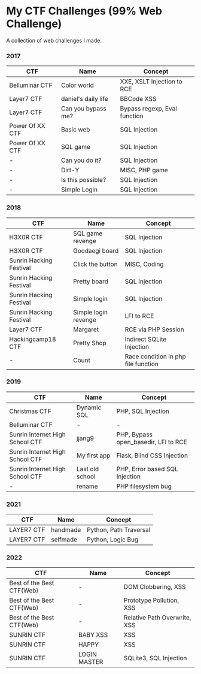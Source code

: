 # My CTF Challenges (99% Web Challenge)
A collection of web challenges I made.

### 2017

|CTF|Name|Concept|
|---|---|---|
| Belluminar CTF | Color world | XXE, XSLT Injection to RCE |
| Layer7 CTF | daniel's daily life | BBCode XSS |
| Layer7 CTF | Can you bypass me? | Bypass regexp, Eval function |
| Power Of XX CTF | Basic web | SQL Injection |
| Power Of XX CTF | SQL game | SQL Injection |
| - | Can you do it? | SQL Injection |
| - | Dirt-Y | MISC, PHP game |
| - | Is this possible? | SQL Injection |
| - | Simple Login  | SQL Injection |

### 2018

|CTF|Name|Concept|
|---|---|---|
| H3X0R CTF | SQL game revenge | SQL Injection |
| H3X0R CTF | Goodaegi board | SQL Injection |
| Sunrin Hacking Festival | Click the button | MISC, Coding |
| Sunrin Hacking Festival | Pretty board | SQL Injection |
| Sunrin Hacking Festival | Simple login | SQL Injection |
| Sunrin Hacking Festival | Simple login revenge | LFI to RCE |
| Layer7 CTF | Margaret | RCE via PHP Session |
| Hackingcamp18 CTF | Pretty Shop | Indirect SQLite Injection |
| - | Count | Race condition in php file function |

### 2019

|CTF|Name|Concept|
|---|---|---|
| Christmas CTF | Dynamic SQL | PHP, SQL Injection |
| Belluminar CTF | - | - |
| Sunrin Internet High School CTF | jjang9 | PHP, Bypass open_basedir, LFI to RCE |
| Sunrin Internet High School CTF | My first app | Flask, Blind CSS Injection |
| Sunrin Internet High School CTF | Last old school | PHP, Error based SQL Injection |
| - | rename | PHP filesystem bug |

### 2021

|CTF|Name|Concept|
|---|---|---|
| LAYER7 CTF | handmade | Python, Path Traversal |
| LAYER7 CTF | selfmade | Python, Logic Bug |

### 2022

|CTF|Name|Concept|
|---|---|---|
| Best of the Best CTF(Web) | - | DOM Clobbering, XSS |
| Best of the Best CTF(Web) | - | Prototype Pollution, XSS |
| Best of the Best CTF(Web) | - | Relative Path Overwrite, XSS |
| SUNRIN CTF | BABY XSS | XSS |
| SUNRIN CTF | HAPPY | XSS |
| SUNRIN CTF | LOGIN MASTER | SQLite3, SQL Injection | 
